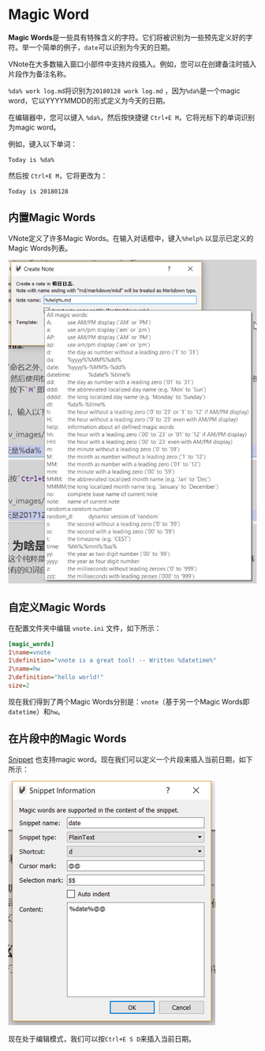 # Magic Word

**Magic Words**是一些具有特殊含义的字符。它们将被识别为一些预先定义好的字符。举一个简单的例子，`date`可以识别为今天的日期。

VNote在大多数输入窗口小部件中支持片段插入。例如，您可以在创建备注时插入片段作为备注名称。

`%da% work log.md`将识别为`20180128 work log.md` ，因为`%da%`是一个magic word，它以YYYYMMDD的形式定义为今天的日期。

在编辑器中，您可以键入 `%da%`，然后按快捷键 `Ctrl+E M`，它将光标下的单词识别为magic word。

例如，键入以下单词：

```
Today is %da%
```
然后按 `Ctrl+E M`，它将更改为：

```
Today is 20180128
```
## 内置Magic Words

VNote定义了许多Magic Words。在输入对话框中，键入`%help%` 以显示已定义的Magic Words列表。

![](_v_images/_1517138965_254456675.png)

 

## 自定义Magic Words

在配置文件夹中编辑 `vnote.ini` 文件，如下所示：

```ini
[magic_words]
1\name=vnote
1\definition="vnote is a great tool! -- Written %datetime%"
2\name=hw
2\definition="hello world!"
size=2
```
现在我们得到了两个Magic Words分别是：`vnote`（基于另一个Magic Words即`datetime`）和`hw`。

## 在片段中的Magic Words

[Snippet](snippet.html) 也支持magic word。现在我们可以定义一个片段来插入当前日期，如下所示：

![](_v_images/_1517139520_1176992512.png)

 

现在处于编辑模式，我们可以按`Ctrl+E S D`来插入当前日期。